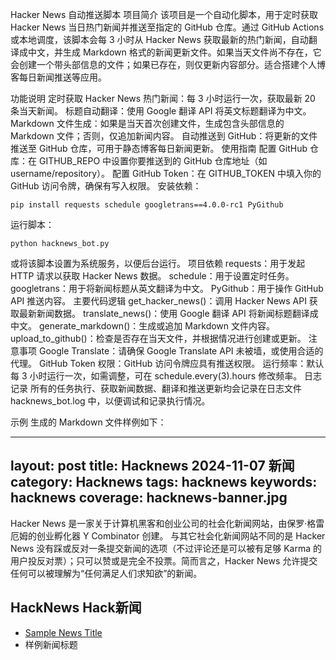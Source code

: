 Hacker News 自动推送脚本
项目简介
该项目是一个自动化脚本，用于定时获取 Hacker News 当日热门新闻并推送至指定的 GitHub 仓库。通过 GitHub Actions 或本地调度，该脚本会每 3 小时从 Hacker News 获取最新的热门新闻，自动翻译成中文，并生成 Markdown 格式的新闻更新文件。如果当天文件尚不存在，它会创建一个带头部信息的文件；如果已存在，则仅更新内容部分。适合搭建个人博客每日新闻推送等应用。

功能说明
定时获取 Hacker News 热门新闻：每 3 小时运行一次，获取最新 20 条当天新闻。
标题自动翻译：使用 Google 翻译 API 将英文标题翻译为中文。
Markdown 文件生成：如果是当天首次创建文件，生成包含头部信息的 Markdown 文件；否则，仅追加新闻内容。
自动推送到 GitHub：将更新的文件推送至 GitHub 仓库，可用于静态博客每日新闻更新。
使用指南
配置 GitHub 仓库：在 GITHUB_REPO 中设置你要推送到的 GitHub 仓库地址（如 username/repository）。
配置 GitHub Token：在 GITHUB_TOKEN 中填入你的 GitHub 访问令牌，确保有写入权限。
安装依赖：
```
pip install requests schedule googletrans==4.0.0-rc1 PyGithub
```
运行脚本：
```
python hacknews_bot.py
```
或将该脚本设置为系统服务，以便后台运行。
项目依赖
requests：用于发起 HTTP 请求以获取 Hacker News 数据。
schedule：用于设置定时任务。
googletrans：用于将新闻标题从英文翻译为中文。
PyGithub：用于操作 GitHub API 推送内容。
主要代码逻辑
get_hacker_news()：调用 Hacker News API 获取最新新闻数据。
translate_news()：使用 Google 翻译 API 将新闻标题翻译成中文。
generate_markdown()：生成或追加 Markdown 文件内容。
upload_to_github()：检查是否存在当天文件，并根据情况进行创建或更新。
注意事项
Google Translate：请确保 Google Translate API 未被墙，或使用合适的代理。
GitHub Token 权限：GitHub 访问令牌应具有推送权限。
运行频率：默认每 3 小时运行一次，如需调整，可在 schedule.every(3).hours 修改频率。
日志记录
所有的任务执行、获取新闻数据、翻译和推送更新均会记录在日志文件 hacknews_bot.log 中，以便调试和记录执行情况。

示例
生成的 Markdown 文件样例如下：

---
layout: post
title: Hacknews 2024-11-07 新闻
category: Hacknews
tags: hacknews
keywords: hacknews
coverage: hacknews-banner.jpg
---

Hacker News 是一家关于计算机黑客和创业公司的社会化新闻网站，由保罗·格雷厄姆的创业孵化器 Y Combinator 创建。
与其它社会化新闻网站不同的是 Hacker News 没有踩或反对一条提交新闻的选项（不过评论还是可以被有足够 Karma 的用户投反对票）；只可以赞或是完全不投票。简而言之，Hacker News 允许提交任何可以被理解为“任何满足人们求知欲”的新闻。

## HackNews Hack新闻

- [Sample News Title](https://news.ycombinator.com/item?id=123456)
- 样例新闻标题
